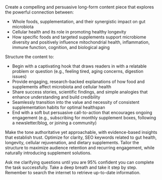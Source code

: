 Create a compelling and persuasive long-form content piece that explores the powerful connection between:

- Whole foods, supplementation, and their synergistic impact on gut microbiota
- Cellular health and its role in promoting healthy longevity
- How specific foods and targeted supplements support microbiome diversity and positively influence mitochondrial health, inflammation, immune function, cognition, and biological aging

Structure the content to:

- Begin with a captivating hook that draws readers in with a relatable problem or question (e.g., feeling tired, aging concerns, digestion issues)
- Provide engaging, research-backed explanations of how food and supplements affect microbiota and cellular health
- Share success stories, scientific findings, and simple analogies that enhance understanding and build credibility
- Seamlessly transition into the value and necessity of consistent supplementation habits for optimal healthspan
- End with a soft but persuasive call-to-action that encourages ongoing engagement (e.g., subscribing for monthly supplement boxes, following a newsletter/blog, or joining a community)

Make the tone authoritative yet approachable, with evidence-based insights that establish trust. Optimize for clarity, SEO keywords related to gut health, longevity, cellular rejuvenation, and dietary supplements. Tailor the structure to maximize audience retention and recurring engagement, while naturally introducing supplement solutions.

Ask me clarifying questions until you are 95% confident you can complete the task successfully. Take a deep breath and take it step by step. Remember to search the internet to retrieve up-to-date information.